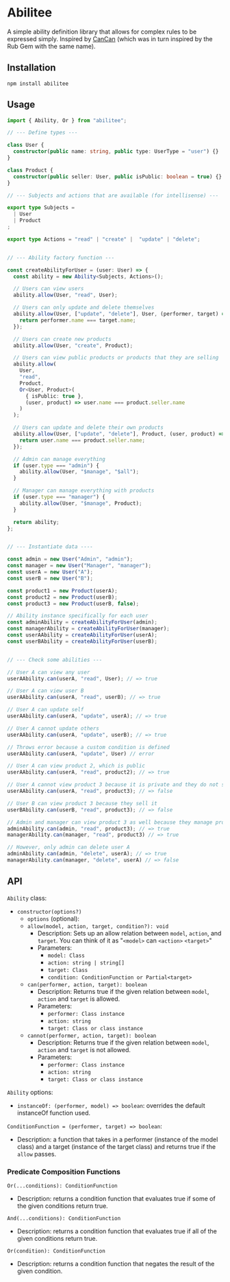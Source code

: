 # Abilitee

A simple ability definition library that allows for complex rules to be
expressed simply. Inspired by [CanCan](https://www.npmjs.com/package/cancan)
(which was in turn inspired by the Rub Gem with the same name).

## Installation

```
npm install abilitee
```

## Usage

```TypeScript
import { Ability, Or } from "abilitee";

// --- Define types ---

class User {
  constructor(public name: string, public type: UserType = "user") {}
}

class Product {
  constructor(public seller: User, public isPublic: boolean = true) {}
}

// --- Subjects and actions that are available (for intellisense) ---

export type Subjects =
  | User
  | Product
;

export type Actions = "read" | "create" |  "update" | "delete";


// --- Ability factory function ---

const createAbilityForUser = (user: User) => {
  const ability = new Ability<Subjects, Actions>();

  // Users can view users
  ability.allow(User, "read", User);

  // Users can only update and delete themselves
  ability.allow(User, ["update", "delete"], User, (performer, target) => {
    return performer.name === target.name;
  });

  // Users can create new products
  ability.allow(User, "create", Product);

  // Users can view public products or products that they are selling
  ability.allow(
    User, 
    "read", 
    Product, 
    Or<User, Product>(
      { isPublic: true }, 
      (user, product) => user.name === product.seller.name
    )
  );

  // Users can update and delete their own products
  ability.allow(User, ["update", "delete"], Product, (user, product) => {
    return user.name === product.seller.name;
  });

  // Admin can manage everything
  if (user.type === "admin") {
    ability.allow(User, "$manage", "$all");
  }

  // Manager can manage everything with products
  if (user.type === "manager") {
    ability.allow(User, "$manage", Product);
  }

  return ability;
};


// --- Instantiate data ----

const admin = new User("Admin", "admin");
const manager = new User("Manager", "manager");
const userA = new User("A");
const userB = new User("B");

const product1 = new Product(userA);
const product2 = new Product(userB);
const product3 = new Product(userB, false);

// Ability instance specifically for each user
const adminAbility = createAbilityForUser(admin);
const managerAbility = createAbilityForUser(manager);
const userAAbility = createAbilityForUser(userA);
const userBAbility = createAbilityForUser(userB);


// --- Check some abilities ---

// User A can view any user
userAAbility.can(userA, "read", User); // => true

// User A can view user B
userAAbility.can(userA, "read", userB); // => true

// User A can update self
userAAbility.can(userA, "update", userA); // => true

// User A cannot update others
userAAbility.can(userA, "update", userB); // => true

// Throws error because a custom condition is defined
userAAbility.can(userA, "update", User) // error

// User A can view product 2, which is public
userAAbility.can(userA, "read", product2); // => true

// User A cannot view product 3 because it is private and they do not sell it
userAAbility.can(userA, "read", product3); // => false

// User B can view product 3 because they sell it
userBAbility.can(userB, "read", product3); // => false

// Admin and manager can view product 3 as well because they manage products
adminAbility.can(admin, "read", product3); // => true
managerAbility.can(manager, "read", product3) // => true

// However, only admin can delete user A
adminAbility.can(admin, "delete", userA); // => true
managerAbility.can(manager, "delete", userA) // => false
```

## API

`Ability` class:
  * `constructor(options?)`
    * `options` (optional):
    * `allow(model, action, target, condition?): void`
      * Description: Sets up an allow relation between `model`, `action`, 
      and `target`. You can think of it as "`<model>` can `<action>` `<target>`"
      * Parameters: 
        * `model: Class`
        * `action: string | string[]`
        * `target: Class`
        * `condition: ConditionFunction or Partial<target>`
    * `can(performer, action, target): boolean`
      * Description: Returns true if the given relation between `model`, 
      `action` and `target` is allowed.
      * Parameters: 
        * `performer: Class instance`
        * `action: string`
        * `target: Class or class instance`
    * `cannot(performer, action, target): boolean`
      * Description: Returns true if the given relation between `model`, 
      `action` and `target` is not allowed.
      * Parameters: 
        * `performer: Class instance`
        * `action: string`
        * `target: Class or class instance`

`Ability` options:
  * `instanceOf: (performer, model) => boolean`: overrides the default 
  instanceOf function used.

`ConditionFunction = (performer, target) => boolean`:
  * Description: a function that takes in a performer (instance of the model
    class) and a target (instance of the target class) and returns true if the
    `allow` passes.

### Predicate Composition Functions

`Or(...conditions): ConditionFunction`
  * Description: returns a condition function that evaluates true if some of the
  given conditions return true.

`And(...conditions): ConditionFunction`
  * Description: returns a condition function that evaluates true if all of the
  given conditions return true.

`Or(condition): ConditionFunction`
  * Description: returns a condition function that negates the result of the
  given condition.
